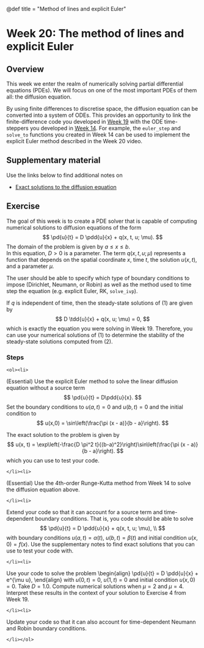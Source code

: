 @def title = "Method of lines and explicit Euler"

# Week 20: The method of lines and explicit Euler

## Overview

This week we enter the realm of numerically solving partial differential
equations (PDEs).  We will focus on one of the most important PDEs
of them all: the diffusion equation.  

By using finite differences to discretise space, the diffusion equation can be converted into a system of ODEs.  This provides an opportunity to link the finite-difference code you developed in [Week 19](/pdes/finite_diff) with the ODE time-steppers you developed in [Week 14](/odes/ivps).
For example, the `euler_step` and `solve_to` functions you created in Week 14 can be used to implement the explicit Euler method described in the Week 20 video.


## Supplementary material

Use the links below to find additional notes on

* [Exact solutions to the diffusion equation]()


## Exercise

The goal of this week is to create a PDE solver that is
capable of computing numerical solutions to diffusion
equations of the form
$$
\pd{u}{t} = D \pdd{u}{x} + q(x, t, u; \mu).
$$
The domain of the problem is given by $a \leq x \leq b$.  
In this equation, $D > 0$ is a parameter.  The term $q(x, t, u; \mu)$
represents a function that depends on the spatial coordinate $x$,
time $t$, the solution $u(x, t)$, and a parameter $\mu$.  

The user should be able to specify which type of boundary conditions to impose (Dirichlet, Neumann, or Robin) as well as the method used to time step the equation (e.g. explicit Euler, RK, `solve_ivp`).

If $q$ is independent of time, then
the steady-state solutions of (1) are given by
$$
D \tdd{u}{x} + q(x, u; \mu) = 0,
$$
which is exactly the equation you were solving in Week 19.
Therefore, you can use your numerical solutions of (1) to
determine the stability of the steady-state solutions computed
from (2).

### Steps

~~~
<ol><li>
~~~

(Essential) Use the explicit Euler method to solve the linear diffusion equation without a source term
$$
\pd{u}{t} = D\pdd{u}{x}.
$$
Set the boundary conditions to
$u(a,t) = 0$ and $u(b,t) = 0$ and the initial condition to
$$
u(x,0) = \sin\left(\frac{\pi (x - a)}{b - a}\right).
$$



The exact solution to the problem is given by
$$
u(x, t) =  \exp\left(-\frac{D \pi^2 t}{(b-a)^2}\right)\sin\left(\frac{\pi (x - a)}{b - a}\right).
$$
which you can use to test your code.

~~~
</li><li>
~~~

(Essential) Use the 4th-order Runge-Kutta method from Week 14 to solve the diffusion equation above.  


~~~
</li><li>
~~~

Extend your code so that it can account for a source term and
time-dependent boundary conditions.  That is, you code should be
able to solve
$$
\pd{u}{t} = D \pdd{u}{x} + q(x, t, u; \mu), \\
$$
with boundary conditions $u(a, t) = \alpha(t)$,  $u(b,t) = \beta(t)$
and initial condition $u(x,0) = f(x)$.  Use the supplementary notes to find exact solutions that you can use to test your code with.

~~~
</li><li>
~~~

Use your code to solve the problem
\begin{align}
\pd{u}{t} = D \pdd{u}{x} + e^{\mu u},
\end{align}
with $u(0, t) = 0$,  $u(1,t) = 0$
and initial condition $u(x,0) = 0$.
Take $D = 1.0$.  Compute numerical solutions when $\mu = 2$ and $\mu = 4$.
Interpret these results in the context of your solution to Exercise 4 from Week 19.

~~~
</li><li>
~~~

Update your code so that it can also account for time-dependent Neumann and Robin boundary conditions.


~~~
</li></ol>
~~~
